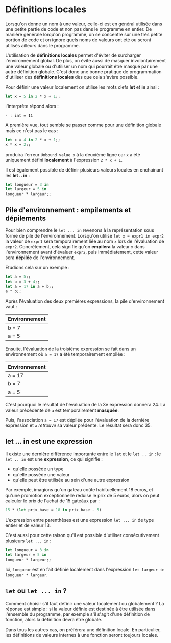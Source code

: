 # Définitions locales

Lorsqu'on donne un nom à une valeur, celle-ci est en général utilisée dans une petite partie de code et non pas dans le programme en entier. De manière générale lorqu'on programme, on se concentre sur une très petite portion de code et on ignore quels noms de valeurs ont été ou seront utilisés ailleurs dans le programme.

 L'utilisation de **définitions locales** permet d'éviter de surcharger l'environnement global. De plus, on évite aussi de masquer involontairement une valeur globale ou d'utiliser un nom qui pourrait être masqué par une autre définition globale. C'est donc une bonne pratique de programmation d'utiliser des **définitions locales** dès que cela s'avère possible.

Pour définir une valeur localement on utilise les mots clefs **let** et **in** ainsi :
```ocaml
let x = 5 in 2 * x + 1;;
```
l'interprète répond alors :
```
- : int = 11
```
A première vue, tout semble se passer comme pour une définition globale mais ce n'est pas le cas :
```ocaml
let x = 4 in 2 * x + 1;;
x * x + 2;;
```
produira l'erreur `Unbound value x` à la deuxième ligne car `x` a été uniquement défini **localement** à l'expression `2 * x + 1`.

Il est également possible de définir plusieurs valeurs locales en enchaînant les **let .. in** :

```ocaml
let longueur = 3 in
let largeur = 5 in
longueur * largeur;;
```

## Pile d'environnement : empilements et dépilements

Pour bien comprendre le `let ... in` revenons à la représentation sous forme de pile de l'environnement. Lorsqu'on utilise `let x = expr1 in expr2` la valeur de `expr1` sera temporairement liée au nom `x` lors de l'évaluation de `expr2`. Concrètement, cela signifie qu'on **empilera** la valeur `x` dans l'environnement avant d'évaluer `expr2`, puis immédiatement, cette valeur sera **dépilée** de l'environnement.

Etudions cela sur un exemple :
```ocaml
let a = 5;;
let b = 3 + 4;;
let a = 17 in a + b;;
a * b;;
```

Après l'évaluation des deux premières expressions, la pile d'environnement vaut :

| Environnement |
|---------------|
| b = 7 |
| a = 5 |

Ensuite, l'évaluation de la troisième expression se fait dans un environnement où `a = 17` a été temporairement empilée :

| Environnement |
|---------------|
| a = 17 |
| b = 7 |
| a = 5 |

C'est pourquoi le résultat de l'évaluation de la 3e expression donnera 24. La valeur précédente de `a` est temporairement **masquée**.

Puis, l'association `a = 17` est dépilée pour l'évaluation de la dernière expression et `a` *retrouve* sa valeur prédente. Le résultat sera donc 35.

## let ... in est une expression

Il existe une dernière différence importante entre le `let` et le `let .. in` : le `let .. in` est une **expression**, ce qui signifie :
- qu'elle possède un type
- qu'elle possède une valeur
- qu'elle peut être utilisée au sein d'une autre expression

Par exemple, imagions qu'un gateau coûte habituellement 18 euros, et qu'une promotion exceptionnelle réduise le prix de 5 euros, alors on peut calculer le prix de l'achat de 15 gateâux par :
```ocaml
15 * (let prix_base = 18 in prix_base - 5)
```
L'expression entre parenthèses est une expression `let ... in` de type entier et de valeur 13. 

C'est aussi pour cette raison qu'il est possible d'utiliser consécutivement plusieurs `let ... in` :
```ocaml
let longueur = 3 in
let largeur = 5 in
longueur * largeur;;
```
Ici, `longueur` est en fait définie localement dans l'expression `let largeur in longueur * largeur`.

## `let` ou `let ... in` ?

Comment choisir s'il faut définir une valeur localement ou globalement ?
La réponse est simple : si la valeur définie est destinée à être utilisée dans l'ensemble du programme, par exemple s'il s'agit d'une définition de fonction, alors la définition devra être globale.

Dans tous les autres cas, on préférera une définition locale. En particulier, les définitions de valeurs internes à une fonction seront toujours locales.
